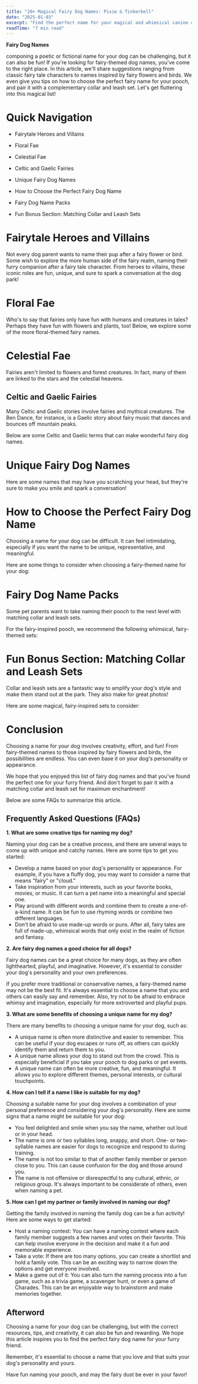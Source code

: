 ```yaml
---
title: "20+ Magical Fairy Dog Names: Pixie & Tinkerbell"
date: "2025-01-03"
excerpt: "Find the perfect name for your magical and whimsical canine companion! Explore our list of 20+ enchanting fairy dog names."
readTime: "7 min read"
---
```


**Fairy Dog Names** 

 componing a poetic or fictional name for your dog can be challenging, but it can also be fun! If you're looking for fairy-themed dog names, you've come to the right place. In this article, we'll share suggestions ranging from classic fairy tale characters to names inspired by fairy flowers and birds. We even give you tips on how to choose the perfect fairy name for your pooch, and pair it with a complementary collar and leash set. Let's get fluttering into this magical list! 

# Quick Navigation

- Fairytale Heroes and Villains 

- Floral Fae 

- Celestial Fae 

- Celtic and Gaelic Fairies 

- Unique Fairy Dog Names 

- How to Choose the Perfect Fairy Dog Name 

- Fairy Dog Name Packs 

- Fun Bonus Section: Matching Collar and Leash Sets 

# Fairytale Heroes and Villains 

Not every dog parent wants to name their pup after a fairy flower or bird. Some wish to explore the more human side of the fairy realm, naming their furry companion after a fairy tale character. From heroes to villains, these iconic roles are fun, unique, and sure to spark a conversation at the dog park! 

# Floral Fae

Who's to say that fairies only have fun with humans and creatures in tales? Perhaps they have fun with flowers and plants, too! Below, we explore some of the more floral-themed fairy names. 

# Celestial Fae

Fairies aren't limited to flowers and forest creatures. In fact, many of them are linked to the stars and the celestial heavens. 
## Celtic and Gaelic Fairies 

Many Celtic and Gaelic stories involve fairies and mythical creatures. The Ben Dance, for instance, is a Gaelic story about fairy music that dances and bounces off mountain peaks. 

Below are some Celtic and Gaelic terms that can make wonderful fairy dog names. 

# Unique Fairy Dog Names 

Here are some names that may have you scratching your head, but they're sure to make you smile and spark a conversation! 

# How to Choose the Perfect Fairy Dog Name 

Choosing a name for your dog can be difficult. It can feel intimidating, especially if you want the name to be unique, representative, and meaningful. 

Here are some things to consider when choosing a fairy-themed name for your dog: 

# Fairy Dog Name Packs 

Some pet parents want to take naming their pooch to the next level with matching collar and leash sets. 

For the fairy-inspired pooch, we recommend the following whimsical, fairy-themed sets: 

# Fun Bonus Section: Matching Collar and Leash Sets 

Collar and leash sets are a fantastic way to amplify your dog's style and make them stand out at the park. They also make for great photos! 

Here are some magical, fairy-inspired sets to consider: 

# Conclusion 

Choosing a name for your dog involves creativity, effort, and fun! From fairy-themed names to those inspired by fairy flowers and birds, the possibilities are endless. You can even base it on your dog's personality or appearance. 

We hope that you enjoyed this list of fairy dog names and that you've found the perfect one for your furry friend.  And don't forget to pair it with a matching collar and leash set for maximum enchantment! 

Below are some FAQs to summarize this article. 

## Frequently Asked Questions (FAQs) 

**1. What are some creative tips for naming my dog?** 

 Naming your dog can be a creative process, and there are several ways to come up with unique and catchy names. Here are some tips to get you started: 

- Develop a name based on your dog's personality or appearance. For example, if you have a fluffy dog, you may want to consider a name that means "fairy" or "cloud."
- Take inspiration from your interests, such as your favorite books, movies, or music. It can turn a pet name into a meaningful and special one.
- Play around with different words and combine them to create a one-of-a-kind name. It can be fun to use rhyming words or combine two different languages.
- Don't be afraid to use made-up words or puns. After all, fairy tales are full of made-up, whimsical words that only exist in the realm of fiction and fantasy.

**2. Are fairy dog names a good choice for all dogs?** 

Fairy dog names can be a great choice for many dogs, as they are often lighthearted, playful, and imaginative. However, it's essential to consider your dog's personality and your own preferences. 

If you prefer more traditional or conservative names, a fairy-themed name may not be the best fit. It's always essential to choose a name that you and others can easily say and remember. Also, try not to be afraid to embrace whimsy and imagination, especially for more extroverted and playful pups. 

**3. What are some benefits of choosing a unique name for my dog?** 

There are many benefits to choosing a unique name for your dog, such as: 

- A unique name is often more distinctive and easier to remember. This can be useful if your dog escapes or runs off, as others can quickly identify them and return them to you.
- A unique name allows your dog to stand out from the crowd. This is especially beneficial if you take your pooch to dog parks or pet events. 
- A unique name can often be more creative, fun, and meaningful. It allows you to explore different themes, personal interests, or cultural touchpoints. 

**4. How can I tell if a name I like is suitable for my dog?** 

Choosing a suitable name for your dog involves a combination of your personal preference and considering your dog's personality. Here are some signs that a name might be suitable for your dog: 

- You feel delighted and smile when you say the name, whether out loud or in your head.
- The name is one or two syllables long, snappy, and short. One- or two-syllable names are easier for dogs to recognize and respond to during training. 
- The name is not too similar to that of another family member or person close to you. This can cause confusion for the dog and those around you. 
- The name is not offensive or disrespectful to any cultural, ethnic, or religious group. It's always important to be considerate of others, even when naming a pet. 

**5. How can I get my partner or family involved in naming our dog?** 

Getting the family involved in naming the family dog can be a fun activity! Here are some ways to get started: 

- Host a naming contest: You can have a naming contest where each family member suggests a few names and votes on their favorite. This can help involve everyone in the decision and make it a fun and memorable experience. 
- Take a vote: If there are too many options, you can create a shortlist and hold a family vote. This can be an exciting way to narrow down the options and get everyone involved. 
- Make a game out of it: You can also turn the naming process into a fun game, such as a trivia game, a scavenger hunt, or even a game of Charades. This can be an enjoyable way to brainstorm and make memories together. 

## Afterword 

Choosing a name for your dog can be challenging, but with the correct resources, tips, and creativity, it can also be fun and rewarding. We hope this article inspires you to find the perfect fairy dog name for your furry friend. 

Remember, it's essential to choose a name that you love and that suits your dog's personality and yours. 

Have fun naming your pooch, and may the fairy dust be ever in your favor!